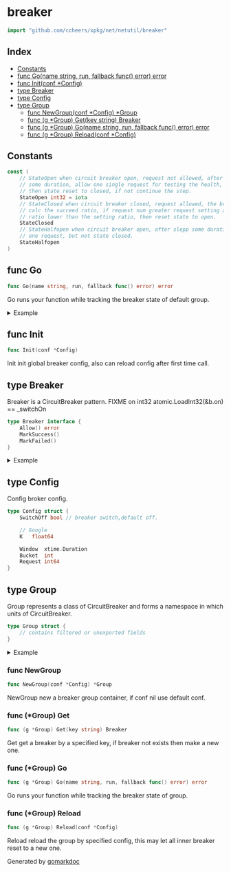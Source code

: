 <!-- Code generated by gomarkdoc. DO NOT EDIT -->

# breaker

```go
import "github.com/ccheers/xpkg/net/netutil/breaker"
```

## Index

- [Constants](<#constants>)
- [func Go(name string, run, fallback func() error) error](<#func-go>)
- [func Init(conf *Config)](<#func-init>)
- [type Breaker](<#type-breaker>)
- [type Config](<#type-config>)
- [type Group](<#type-group>)
  - [func NewGroup(conf *Config) *Group](<#func-newgroup>)
  - [func (g *Group) Get(key string) Breaker](<#func-group-get>)
  - [func (g *Group) Go(name string, run, fallback func() error) error](<#func-group-go>)
  - [func (g *Group) Reload(conf *Config)](<#func-group-reload>)


## Constants

```go
const (
    // StateOpen when circuit breaker open, request not allowed, after sleep
    // some duration, allow one single request for testing the health, if ok
    // then state reset to closed, if not continue the step.
    StateOpen int32 = iota
    // StateClosed when circuit breaker closed, request allowed, the breaker
    // calc the succeed ratio, if request num greater request setting and
    // ratio lower than the setting ratio, then reset state to open.
    StateClosed
    // StateHalfopen when circuit breaker open, after slepp some duration, allow
    // one request, but not state closed.
    StateHalfopen
)
```

## func Go

```go
func Go(name string, run, fallback func() error) error
```

Go runs your function while tracking the breaker state of default group.

<details><summary>Example</summary>
<p>

ExampleGo this example create a default group and show function callback according to the state of breaker.

```go
package main

import (
	"fmt"

	"github.com/ccheers/xpkg/net/netutil/breaker"
)

func main() {
	run := func() error {
		return nil
	}
	fallback := func() error {
		return fmt.Errorf("unknown error")
	}
	if err := breaker.Go("example_go", run, fallback); err != nil {
		fmt.Println(err)
	}
}
```

</p>
</details>

## func Init

```go
func Init(conf *Config)
```

Init init global breaker config, also can reload config after first time call.

## type Breaker

Breaker is a CircuitBreaker pattern. FIXME on int32 atomic.LoadInt32\(&b.on\) == \_switchOn

```go
type Breaker interface {
    Allow() error
    MarkSuccess()
    MarkFailed()
}
```

<details><summary>Example</summary>
<p>

ExampleBreaker show breaker usage.

```go
package main

import (
	"fmt"

	"github.com/ccheers/xpkg/net/netutil/breaker"
)

func main() {
	// new group,use default breaker config
	g := breaker.NewGroup(nil)
	brk := g.Get("key")
	// mark request success
	brk.MarkSuccess()
	// mark request failed
	brk.MarkFailed()
	// check if breaker allow or not
	if brk.Allow() == nil {
		fmt.Println("breaker allow")
	} else {
		fmt.Println("breaker not allow")
	}
}
```

</p>
</details>

## type Config

Config broker config.

```go
type Config struct {
    SwitchOff bool // breaker switch,default off.

    // Google
    K   float64

    Window  xtime.Duration
    Bucket  int
    Request int64
}
```

## type Group

Group represents a class of CircuitBreaker and forms a namespace in which units of CircuitBreaker.

```go
type Group struct {
    // contains filtered or unexported fields
}
```

<details><summary>Example</summary>
<p>

ExampleGroup show group usage.

```go
package main

import (
	"time"

	"github.com/ccheers/xpkg/net/netutil/breaker"
	xtime "github.com/ccheers/xpkg/time"
)

func main() {
	c := &breaker.Config{
		Window:  xtime.Duration(3 * time.Second),
		K:       1.5,
		Bucket:  10,
		Request: 100,
	}
	// init default config
	breaker.Init(c)
	// new group
	g := breaker.NewGroup(c)
	// reload group config
	c.Bucket = 100
	c.Request = 200
	g.Reload(c)
	// get breaker by key
	g.Get("key")
}
```

</p>
</details>

### func NewGroup

```go
func NewGroup(conf *Config) *Group
```

NewGroup new a breaker group container, if conf nil use default conf.

### func \(\*Group\) Get

```go
func (g *Group) Get(key string) Breaker
```

Get get a breaker by a specified key, if breaker not exists then make a new one.

### func \(\*Group\) Go

```go
func (g *Group) Go(name string, run, fallback func() error) error
```

Go runs your function while tracking the breaker state of group.

### func \(\*Group\) Reload

```go
func (g *Group) Reload(conf *Config)
```

Reload reload the group by specified config, this may let all inner breaker reset to a new one.



Generated by [gomarkdoc](<https://github.com/princjef/gomarkdoc>)
